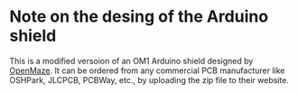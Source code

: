 # Note on the desing of the Arduino shield

This is a modified versoion of an OM1 Arduino shield designed by [OpenMaze](https://claylacefield.wixsite.com/openmazehome/pcb-designs). It can be ordered from any commercial PCB manufacturer like OSHPark, JLCPCB, PCBWay, etc., by uploading the zip file to their website.
